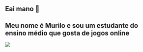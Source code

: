 ## Eai mano 👋
## Meu nome é Murilo e sou um estudante do ensino médio que gosta de jogos online
![](https://giphy.com/gifs/funimation-fairy-tail-come-on-natsu-108ck8mCRmre1y)

